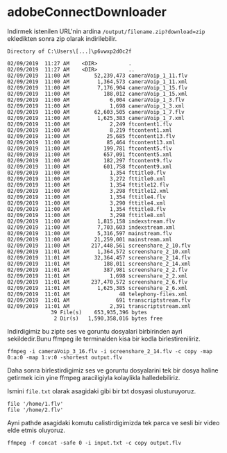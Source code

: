 # adobeConnectDownloader

Indirmek istenilen URL'nin ardina ```/output/filename.zip?download=zip``` ekledikten sonra zip olarak indirilebilir.
```
Directory of C:\Users\[...]\p6vwxp2d0c2f

02/09/2019  11:27 AM    <DIR>          .
02/09/2019  11:27 AM    <DIR>          ..
02/09/2019  11:00 AM        52,239,473 cameraVoip_1_11.flv
02/09/2019  11:00 AM         1,364,573 cameraVoip_1_11.xml
02/09/2019  11:00 AM         7,176,904 cameraVoip_1_15.flv
02/09/2019  11:00 AM           188,012 cameraVoip_1_15.xml
02/09/2019  11:00 AM             6,004 cameraVoip_1_3.flv
02/09/2019  11:00 AM             1,698 cameraVoip_1_3.xml
02/09/2019  11:00 AM        62,603,505 cameraVoip_1_7.flv
02/09/2019  11:00 AM         1,625,383 cameraVoip_1_7.xml
02/09/2019  11:00 AM             2,249 ftcontent1.flv
02/09/2019  11:00 AM             8,219 ftcontent1.xml
02/09/2019  11:00 AM            25,685 ftcontent13.flv
02/09/2019  11:00 AM            85,464 ftcontent13.xml
02/09/2019  11:00 AM           199,781 ftcontent5.flv
02/09/2019  11:00 AM           657,091 ftcontent5.xml
02/09/2019  11:00 AM           182,297 ftcontent9.flv
02/09/2019  11:00 AM           601,758 ftcontent9.xml
02/09/2019  11:00 AM             1,354 fttitle0.flv
02/09/2019  11:00 AM             3,272 fttitle0.xml
02/09/2019  11:00 AM             1,354 fttitle12.flv
02/09/2019  11:00 AM             3,298 fttitle12.xml
02/09/2019  11:00 AM             1,354 fttitle4.flv
02/09/2019  11:00 AM             3,290 fttitle4.xml
02/09/2019  11:00 AM             1,354 fttitle8.flv
02/09/2019  11:00 AM             3,298 fttitle8.xml
02/09/2019  11:00 AM         1,815,158 indexstream.flv
02/09/2019  11:00 AM         7,703,603 indexstream.xml
02/09/2019  11:00 AM         5,316,597 mainstream.flv
02/09/2019  11:00 AM        21,259,001 mainstream.xml
02/09/2019  11:00 AM       217,448,561 screenshare_2_10.flv
02/09/2019  11:01 AM         1,364,572 screenshare_2_10.xml
02/09/2019  11:01 AM        32,364,457 screenshare_2_14.flv
02/09/2019  11:01 AM           188,011 screenshare_2_14.xml
02/09/2019  11:01 AM           387,981 screenshare_2_2.flv
02/09/2019  11:01 AM             1,698 screenshare_2_2.xml
02/09/2019  11:01 AM       237,470,572 screenshare_2_6.flv
02/09/2019  11:01 AM         1,625,385 screenshare_2_6.xml
02/09/2019  11:01 AM                48 telephony-files.xml
02/09/2019  11:01 AM               691 transcriptstream.flv
02/09/2019  11:01 AM             2,391 transcriptstream.xml
              39 File(s)    653,935,396 bytes
               2 Dir(s)   1,590,358,016 bytes free
```  
Indirdigimiz bu zipte ses ve goruntu dosyalari birbirinden ayri sekildedir.Bunu ffmpeg ile terminalden kisa bir kodla birlestireniliriz.
```
ffmpeg -i cameraVoip_3_16.flv -i screenshare_2_14.flv -c copy -map 0:a:0 -map 1:v:0 -shortest output.flv
```
Daha sonra birlestirdigimiz ses ve goruntu dosyalarini tek bir dosya haline getirmek icin yine ffmpeg araciligiyla kolaylikla halledebiliriz.

Ismini ```file.txt``` olarak asagidaki gibi bir txt dosyasi olusturuyoruz.
```
file '/home/1.flv'
file '/home/2.flv'
```
Ayni pathde asagidaki komutu calistirdigimizda tek parca ve sesli bir video elde etmis oluyoruz.
```
ffmpeg -f concat -safe 0 -i input.txt -c copy output.flv

```
